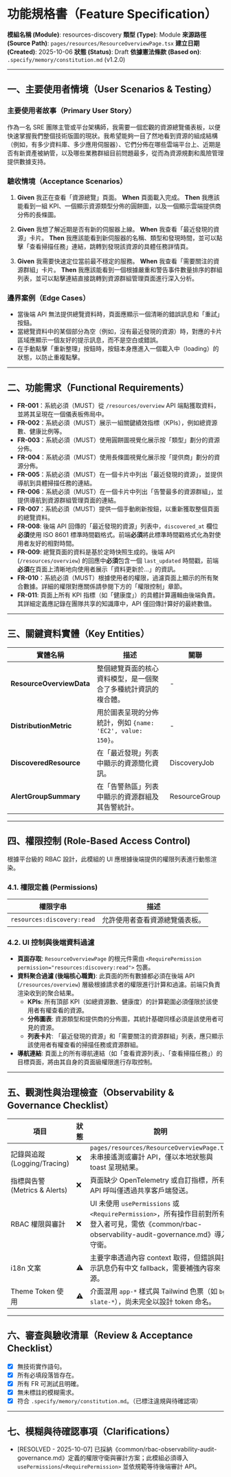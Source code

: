 # 功能規格書（Feature Specification）

**模組名稱 (Module)**: resources-discovery
**類型 (Type)**: Module
**來源路徑 (Source Path)**: `pages/resources/ResourceOverviewPage.tsx`
**建立日期 (Created)**: 2025-10-06
**狀態 (Status)**: Draft
**依據憲法條款 (Based on)**: `.specify/memory/constitution.md` (v1.2.0)

---

## 一、主要使用者情境（User Scenarios & Testing）

### 主要使用者故事（Primary User Story）
作為一名 SRE 團隊主管或平台架構師，我需要一個宏觀的資源總覽儀表板，以便快速掌握我們整個技術版圖的現狀。我希望能夠一目了然地看到資源的組成結構（例如，有多少資料庫、多少應用伺服器）、它們分佈在哪些雲端平台上、近期是否有新資產被納管，以及哪些業務群組目前問題最多，從而為資源規劃和風險管理提供數據支持。

### 驗收情境（Acceptance Scenarios）
1.  **Given** 我正在查看「資源總覽」頁面。
    **When** 頁面載入完成。
    **Then** 我應該能看到一組 KPI、一個顯示資源類型分佈的圓餅圖，以及一個顯示雲端提供商分佈的長條圖。

2.  **Given** 我想了解近期是否有新的伺服器上線。
    **When** 我查看「最近發現的資源」卡片。
    **Then** 我應該能看到新伺服器的名稱、類型和發現時間，並可以點擊「查看掃描任務」連結，跳轉到發現該資源的具體任務詳情頁。

3.  **Given** 我需要快速定位當前最不穩定的服務。
    **When** 我查看「需要關注的資源群組」卡片。
    **Then** 我應該能看到一個根據嚴重和警告事件數量排序的群組列表，並可以點擊連結直接跳轉到資源群組管理頁面進行深入分析。

### 邊界案例（Edge Cases）
- 當後端 API 無法提供總覽資料時，頁面應顯示一個清晰的錯誤訊息和「重試」按鈕。
- 當總覽資料中的某個部分為空（例如，沒有最近發現的資源）時，對應的卡片區域應顯示一個友好的提示訊息，而不是空白或錯誤。
- 在手動點擊「重新整理」按鈕時，按鈕本身應進入一個載入中（loading）的狀態，以防止重複點擊。

---

## 二、功能需求（Functional Requirements）

- **FR-001**：系統必須（MUST）從 `/resources/overview` API 端點獲取資料，並將其呈現在一個儀表板佈局中。
- **FR-002**：系統必須（MUST）展示一組關鍵績效指標（KPIs），例如總資源數、健康比例等。
- **FR-003**：系統必須（MUST）使用圓餅圖視覺化展示按「類型」劃分的資源分佈。
- **FR-004**：系統必須（MUST）使用長條圖視覺化展示按「提供商」劃分的資源分佈。
- **FR-005**：系統必須（MUST）在一個卡片中列出「最近發現的資源」，並提供導航到具體掃描任務的連結。
- **FR-006**：系統必須（MUST）在一個卡片中列出「告警最多的資源群組」，並提供導航到資源群組管理頁面的連結。
- **FR-007**：系統必須（MUST）提供一個手動刷新按鈕，以重新獲取整個頁面的總覽資料。
- **FR-008**: 後端 API 回傳的「最近發現的資源」列表中，`discovered_at` 欄位**必須**使用 ISO 8601 標準時間戳格式。前端**必須**將此標準時間戳格式化為對使用者友好的相對時間。
- **FR-009**: 總覽頁面的資料是基於定時快照生成的。後端 API (`/resources/overview`) 的回應中**必須**包含一個 `last_updated` 時間戳，前端**必須**在頁面上清晰地向使用者展示「資料更新於...」的資訊。
- **FR-010**：系統必須（MUST）根據使用者的權限，過濾頁面上顯示的所有聚合數據。詳細的權限對應關係請參閱下方的「權限控制」章節。
- **FR-011**: 頁面上所有 KPI 指標（如「健康度」）的具體計算邏輯由後端負責。其詳細定義應記錄在團隊共享的知識庫中，API 僅回傳計算好的最終數值。

---

## 三、關鍵資料實體（Key Entities）
| 實體名稱 | 描述 | 關聯 |
|-----------|------|------|
| **ResourceOverviewData** | 整個總覽頁面的核心資料模型，是一個聚合了多種統計資訊的複合體。 | - |
| **DistributionMetric** | 用於圖表呈現的分佈統計，例如 `{name: 'EC2', value: 150}`。 | - |
| **DiscoveredResource** | 在「最近發現」列表中顯示的資源簡化資訊。 | DiscoveryJob |
| **AlertGroupSummary**| 在「告警熱區」列表中顯示的資源群組及其告警統計。 | ResourceGroup |

---

## 四、權限控制 (Role-Based Access Control)

根據平台級的 RBAC 設計，此模組的 UI 應根據後端提供的權限列表進行動態渲染。

### 4.1. 權限定義 (Permissions)
| 權限字串 | 描述 |
|---|---|
| `resources:discovery:read` | 允許使用者查看資源總覽儀表板。 |

### 4.2. UI 控制與後端資料過濾
- **頁面存取**: `ResourceOverviewPage` 的根元件需由 `<RequirePermission permission="resources:discovery:read">` 包裹。
- **資料聚合過濾 (後端核心職責)**: 此頁面的所有數據都必須在後端 API (`/resources/overview`) 層級根據請求者的權限進行計算和過濾。前端只負責渲染收到的聚合結果。
  - **KPIs**: 所有頂部 KPI（如總資源數、健康度）的計算範圍必須僅限於該使用者有權查看的資源。
  - **分佈圖表**: 資源類型和提供商的分佈圖，其統計基礎同樣必須是該使用者可見的資源。
  - **列表卡片**: 「最近發現的資源」和「需要關注的資源群組」列表，應只顯示該使用者有權查看的掃描任務或資源群組。
- **導航連結**: 頁面上的所有導航連結（如「查看資源列表」、「查看掃描任務」）的目標頁面，將由其自身的頁面級權限進行存取控制。

---

## 五、觀測性與治理檢查（Observability & Governance Checklist）

| 項目 | 狀態 | 說明 |
|------|------|------|
| 記錄與追蹤 (Logging/Tracing) | ❌ | `pages/resources/ResourceOverviewPage.tsx` 未串接遙測或審計 API，僅以本地狀態與 toast 呈現結果。 |
| 指標與告警 (Metrics & Alerts) | ❌ | 頁面缺少 OpenTelemetry 或自訂指標，所有 API 呼叫僅透過共享客戶端發送。 |
| RBAC 權限與審計 | ❌ | UI 未使用 `usePermissions` 或 `<RequirePermission>`，所有操作目前對所有登入者可見，需依《common/rbac-observability-audit-governance.md》導入守衛。 |
| i18n 文案 | ⚠️ | 主要字串透過內容 context 取得，但錯誤與提示訊息仍有中文 fallback，需要補強內容來源。 |
| Theme Token 使用 | ⚠️ | 介面混用 `app-*` 樣式與 Tailwind 色票（如 `bg-slate-*`），尚未完全以設計 token 命名。 |

---

## 六、審查與驗收清單（Review & Acceptance Checklist）

- [x] 無技術實作語句。
- [x] 所有必填段落皆存在。
- [x] 所有 FR 可測試且明確。
- [x] 無未標註的模糊需求。
- [x] 符合 `.specify/memory/constitution.md`。（已標注違規與待確認項）

---

## 七、模糊與待確認事項（Clarifications）

- [RESOLVED - 2025-10-07] 已採納《common/rbac-observability-audit-governance.md》定義的權限守衛與審計方案；此模組必須導入 `usePermissions`/`<RequirePermission>` 並依規範等待後端審計 API。